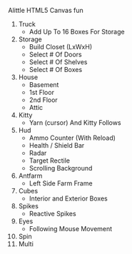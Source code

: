 Alittle HTML5 Canvas fun

1.  Truck 
    - Add Up To 16 Boxes For Storage
2.  Storage 
    - Build Closet (LxWxH)
    - Select # Of Doors 
    - Select # Of Shelves
    - Select # Of Boxes
3.  House
    - Basement
    - 1st Floor
    - 2nd Floor
    - Attic
4.  Kitty
    - Yarn (cursor) And Kitty Follows
5.  Hud
    - Ammo Counter (With Reload)
    - Health / Shield Bar
    - Radar
    - Target Rectile
    - Scrolling Background
6.  Antfarm
    - Left Side Farm Frame
7.  Cubes
    - Interior and Exterior Boxes
8.  Spikes
    - Reactive Spikes
9.  Eyes
    - Following Mouse Movement
10. Spin
11. Multi

